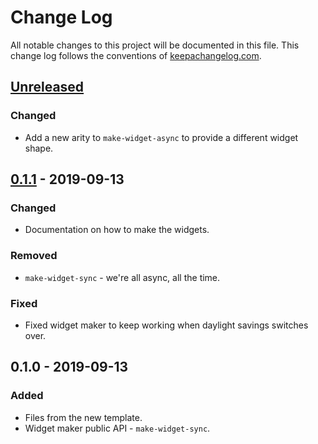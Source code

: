 # Change Log
All notable changes to this project will be documented in this file. This change log follows the conventions of [keepachangelog.com](http://keepachangelog.com/).

## [Unreleased]
### Changed
- Add a new arity to `make-widget-async` to provide a different widget shape.

## [0.1.1] - 2019-09-13
### Changed
- Documentation on how to make the widgets.

### Removed
- `make-widget-sync` - we're all async, all the time.

### Fixed
- Fixed widget maker to keep working when daylight savings switches over.

## 0.1.0 - 2019-09-13
### Added
- Files from the new template.
- Widget maker public API - `make-widget-sync`.

[Unreleased]: https://github.com/your-name/transactions/compare/0.1.1...HEAD
[0.1.1]: https://github.com/your-name/transactions/compare/0.1.0...0.1.1
